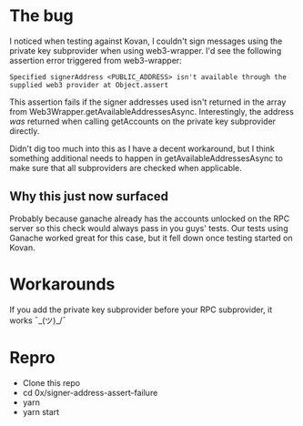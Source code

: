 # The bug

I noticed when testing against Kovan, I couldn't sign messages using the private key subprovider when using web3-wrapper. I'd see the following assertion error triggered from web3-wrapper:

```
Specified signerAddress <PUBLIC_ADDRESS> isn't available through the supplied web3 provider at Object.assert 
```

This assertion fails if the signer addresses used isn't returned in the array from Web3Wrapper.getAvailableAddressesAsync. Interestingly, the address *was* returned when calling getAccounts on the private key subprovider directly.

Didn't dig too much into this as I have a decent workaround, but I think something additional needs to happen in getAvailableAddressesAsync to make sure that all subproviders are checked when applicable.

## Why this just now surfaced

Probably because ganache already has the accounts unlocked on the RPC server so this check would always pass in you guys' tests. Our tests using Ganache worked great for this case, but it fell down once testing started on Kovan.

# Workarounds

If you add the private key subprovider before your RPC subprovider, it works ¯\_(ツ)_/¯

# Repro
- Clone this repo
- cd 0x/signer-address-assert-failure
- yarn
- yarn start